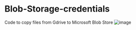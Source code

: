 # Blob-Storage-credentials
Code to copy files from Gdrive to Microsoft Blob Store
![image](https://user-images.githubusercontent.com/99332618/224427034-b62969a8-5812-430f-9ee4-7fac78060e09.png)
